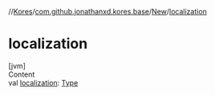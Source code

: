 //[Kores](../../index.md)/[com.github.jonathanxd.kores.base](../index.md)/[New](index.md)/[localization](localization.md)



# localization  
[jvm]  
Content  
val [localization](localization.md): [Type](https://docs.oracle.com/javase/8/docs/api/java/lang/reflect/Type.html)  



